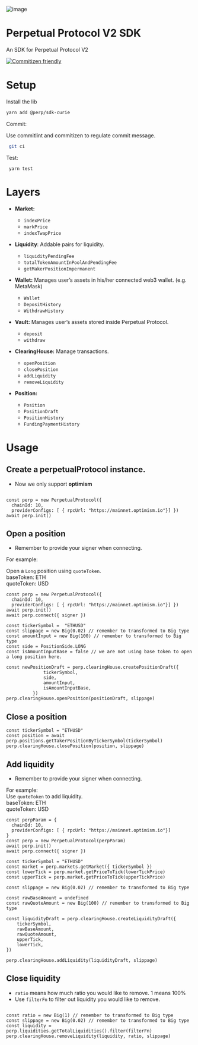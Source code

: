 ![image](https://user-images.githubusercontent.com/105896/160322474-95f4da01-c6f4-46d2-a9c2-b6695f140615.png)

# Perpetual Protocol V2 SDK

An SDK for Perpetual Protocol V2

[![Commitizen friendly](https://img.shields.io/badge/commitizen-friendly-brightgreen.svg)](http://commitizen.github.io/cz-cli/)

# Setup

Install the lib

```bash
yarn add @perp/sdk-curie
```

Commit:

Use commitlint and commitizen to regulate commit message.

```bash
 git ci
```

Test:

```
 yarn test
```

# Layers

-   **Market:**

    -   `indexPrice`
    -   `markPrice`
    -   `indexTwapPrice`

-   **Liquidity**: Addable pairs for liquidity.

    -   `liquidityPendingFee`
    -   `totalTokenAmountInPoolAndPendingFee`
    -   `getMakerPositionImpermanent`

-   **Wallet:** Manages user’s assets in his/her connected web3 wallet. (e.g. MetaMask)

    -   `Wallet`
    -   `DepositHistory`
    -   `WithdrawHistory`

-   **Vault:** Manages user’s assets stored inside Perpetual Protocol.

    -   `deposit`
    -   `withdraw`

-   **ClearingHouse:** Manage transactions.
    -   `openPosition`
    -   `closePosition`
    -   `addLiquidity`
    -   `removeLiquidity`
-   **Position:**
    -   `Position`
    -   `PositionDraft`
    -   `PositionHistory`
    -   `FundingPaymentHistory`

# Usage

## Create a perpetualProtocol instance.

-   Now we only support **optimism**

```

const perp = new PerpetualProtocol({
  chainId: 10,
  providerConfigs: [ { rpcUrl: "https://mainnet.optimism.io"}] })
await perp.init()

```

## Open a position

-   Remember to provide your signer when connecting.

For example:

Open a `Long` position using `quoteToken`. <br>
baseToken: ETH <br>
quoteToken: USD

```
const perp = new PerpetualProtocol({
  chainId: 10,
  providerConfigs: [ { rpcUrl: "https://mainnet.optimism.io"}] })
await perp.init()
await perp.connect({ signer })

```

```
const tickerSymbol =  "ETHUSD"
const slippage = new Big(0.02) // remember to transformed to Big type
const amountInput = new Big(100) // remember to transformed to Big type
const side = PositionSide.LONG
const isAmountInputBase = false // we are not using base token to open a long position here.

const newPositionDraft = perp.clearingHouse.createPositionDraft({
              tickerSymbol,
              side,
              amountInput,
              isAmountInputBase,
          })
perp.clearingHouse.openPosition(positionDraft, slippage)
```

## Close a position

```
const tickerSymbol = "ETHUSD"
const position = await perp.positions.getTakerPositionByTickerSymbol(tickerSymbol)
perp.clearingHouse.closePosition(position, slippage)
```

## Add liquidity

-   Remember to provide your signer when connecting.

For example:<br />
Use `quoteToken` to add liquidity. <br />
baseToken: ETH <br />
quoteToken: USD

```
const perpParam = {
  chainId: 10,
  providerConfigs: [ { rpcUrl: "https://mainnet.optimism.io"}]
}
const perp = new PerpetualProtocol(perpParam)
await perp.init()
await perp.connect({ signer })
```

```
const tickerSymbol = "ETHUSD"
const market = perp.markets.getMarket({ tickerSymbol })
const lowerTick = perp.market.getPriceToTick(lowerTickPrice)
const upperTick = perp.market.getPriceToTick(upperTickPrice)

const slippage = new Big(0.02) // remember to transformed to Big type

const rawBaseAmount = undefined
const rawQuoteAmount = new Big(100) // remember to transformed to Big type

const liquidityDraft = perp.clearingHouse.createLiquidityDraft({
    tickerSymbol,
    rawBaseAmount,
    rawQuoteAmount,
    upperTick,
    lowerTick,
})

perp.clearingHouse.addLiquidity(liquidityDraft, slippage)
```

## Close liquidity

-   `ratio` means how much ratio you would like to remove. 1 means 100%
-   Use `filterFn` to filter out liquidity you would like to remove.

```

const ratio = new Big(1) // remember to transformed to Big type
const slippage = new Big(0.02) // remember to transformed to Big type
const liquidity = perp.liquidities.getTotalLiquidities().filter(filterFn)
perp.clearingHouse.removeLiquidity(liquidity, ratio, slippage)

```
